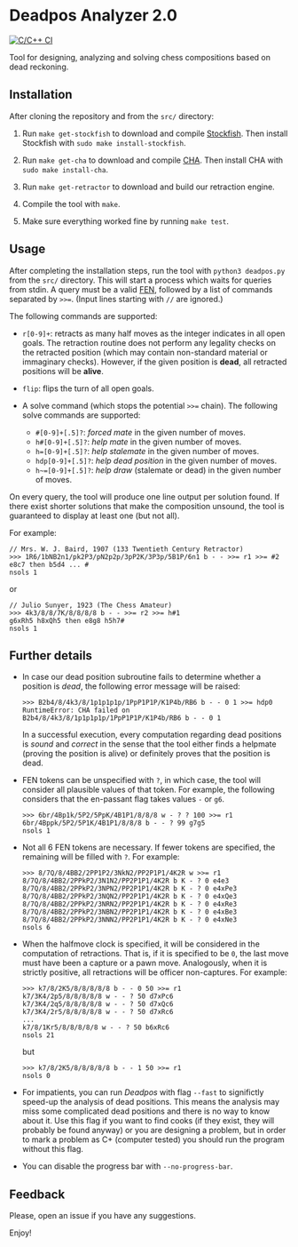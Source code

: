 # Deadpos Analyzer 2.0

[![C/C++ CI](https://github.com/miguel-ambrona/deadpos/actions/workflows/c-cpp.yml/badge.svg?branch=master)](https://github.com/miguel-ambrona/deadpos/actions/workflows/c-cpp.yml)

Tool for designing, analyzing and solving chess compositions based on
dead reckoning.

## Installation

After cloning the repository and from the `src/` directory:

1. Run `make get-stockfish` to download and compile
[Stockfish](https://github.com/official-stockfish/Stockfish).
Then install Stockfish with `sudo make install-stockfish`.

2. Run `make get-cha` to download and compile
[CHA](https://github.com/miguel-ambrona/D3-Chess).
Then install CHA with `sudo make install-cha`.

3. Run `make get-retractor` to download and build our retraction engine.

4. Compile the tool with `make`.

5. Make sure everything worked fine by running `make test`.

## Usage

After completing the installation steps, run the tool with
`python3 deadpos.py` from the `src/` directory.
This will start a process which waits for queries from stdin.
A query must be a valid
[FEN](https://en.wikipedia.org/wiki/Forsyth%E2%80%93Edwards_Notation),
followed by a list of commands separated by `>>=`.
(Input lines starting with `//` are ignored.)

The following commands are supported:
 - `r[0-9]+`: retracts as many half moves as the integer indicates in all
    open goals.
    The retraction routine does not perform any legality checks on the
    retracted position (which may contain non-standard material or immaginary
    checks). However, if the given position is **dead**, all retracted positions
    will be **alive**.

 - `flip`: flips the turn of all open goals.

 - A solve command (which stops the potential `>>=` chain). The following solve
   commands are supported:
     - `#[0-9]+[.5]?`: *forced mate* in the given number of moves.
     - `h#[0-9]+[.5]?`: *help mate* in the given number of moves.
     - `h=[0-9]+[.5]?`: *help stalemate* in the given number of moves.
     - `hdp[0-9]+[.5]?`: *help dead position* in the given number of moves.
     - `h~=[0-9]+[.5]?`: *help draw* (stalemate or dead) in the given number of moves.

On every query, the tool will produce one line output per solution found.
If there exist shorter solutions that make the composition unsound, the tool
is guaranteed to display at least one (but not all).

For example:
```
// Mrs. W. J. Baird, 1907 (133 Twentieth Century Retractor)
>>> 1R6/1bNB2n1/pk2P3/pN2p2p/3pP2K/3P3p/5B1P/6n1 b - - >>= r1 >>= #2
e8c7 then b5d4 ... #
nsols 1
```
or
```
// Julio Sunyer, 1923 (The Chess Amateur)
>>> 4k3/8/8/7K/8/8/8/8 b - - >>= r2 >>= h#1
g6xRh5 h8xQh5 then e8g8 h5h7#
nsols 1
```

## Further details

- In case our dead position subroutine fails to determine whether a position
  is *dead*, the following error message will be raised:
  ```
  >>> B2b4/8/4k3/8/1p1p1p1p/1PpP1P1P/K1P4b/RB6 b - - 0 1 >>= hdp0
  RuntimeError: CHA failed on B2b4/8/4k3/8/1p1p1p1p/1PpP1P1P/K1P4b/RB6 b - - 0 1
  ```
  In a successful execution, every computation regarding dead positions is
  *sound* and *correct* in the sense that the tool either finds a helpmate
  (proving the position is alive) or definitely proves that the position is dead.

- FEN tokens can be unspecified with `?`, in which case, the tool will consider
  all plausible values of that token. For example, the following considers that
  the en-passant flag takes values `-` or `g6`.
  ```
  >>> 6br/4Bp1k/5P2/5PpK/4B1P1/8/8/8 w - ? ? 100 >>= r1
  6br/4Bppk/5P2/5P1K/4B1P1/8/8/8 b - - ? 99 g7g5
  nsols 1
  ```

- Not all 6 FEN tokens are necessary. If fewer tokens are specified, the
  remaining will be filled with `?`. For example:
  ```
  >>> 8/7Q/8/4BB2/2PP1P2/3NkN2/PP2P1P1/4K2R w >>= r1
  8/7Q/8/4BB2/2PPkP2/3N1N2/PP2P1P1/4K2R b K - ? 0 e4e3
  8/7Q/8/4BB2/2PPkP2/3NPN2/PP2P1P1/4K2R b K - ? 0 e4xPe3
  8/7Q/8/4BB2/2PPkP2/3NQN2/PP2P1P1/4K2R b K - ? 0 e4xQe3
  8/7Q/8/4BB2/2PPkP2/3NRN2/PP2P1P1/4K2R b K - ? 0 e4xRe3
  8/7Q/8/4BB2/2PPkP2/3NBN2/PP2P1P1/4K2R b K - ? 0 e4xBe3
  8/7Q/8/4BB2/2PPkP2/3NNN2/PP2P1P1/4K2R b K - ? 0 e4xNe3
  nsols 6
  ```

- When the halfmove clock is specified, it will be considered in the computation
  of retractions. That is, if it is specified to be `0`, the last move must have
  been a capture or a pawn move. Analogously, when it is strictly positive, all
  retractions will be officer non-captures.
  For example:
  ```
  >>> k7/8/2K5/8/8/8/8/8 b - - 0 50 >>= r1
  k7/3K4/2p5/8/8/8/8/8 w - - ? 50 d7xPc6
  k7/3K4/2q5/8/8/8/8/8 w - - ? 50 d7xQc6
  k7/3K4/2r5/8/8/8/8/8 w - - ? 50 d7xRc6
  ...
  k7/8/1Kr5/8/8/8/8/8 w - - ? 50 b6xRc6
  nsols 21
  ```
  but
  ```
  >>> k7/8/2K5/8/8/8/8/8 b - - 1 50 >>= r1
  nsols 0
  ```

- For impatients, you can run *Deadpos* with flag `--fast` to significtly
  speed-up the analysis of dead positions. This means the analysis may miss
  some complicated dead positions and there is no way to know about it.
  Use this flag if you want to find cooks (if they exist, they will probably
  be found anyway) or you are designing a problem, but in order to mark a
  problem as C+ (computer tested) you should run the program without this flag.

- You can disable the progress bar with `--no-progress-bar`.

## Feedback

Please, open an issue if you have any suggestions.

Enjoy!
